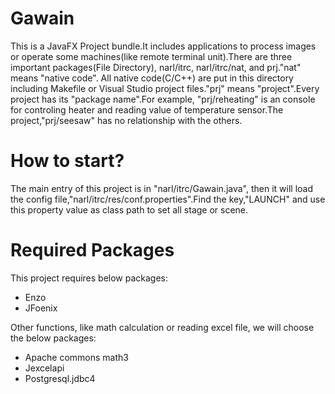 # Gawain
This is a JavaFX Project bundle.It includes applications to process images or operate some machines(like remote terminal unit).There are three important packages(File Directory), narl/itrc, narl/itrc/nat, and prj."nat" means "native code". All native code(C/C++) are put in this directory including Makefile or Visual Studio project files."prj" means "project".Every project has its "package name".For example, "prj/reheating" is an console for controling heater and reading value of temperature sensor.The project,"prj/seesaw" has no relationship with the others.

# How to start?
The main entry of this project is in "narl/itrc/Gawain.java", then it will load the config file,"narl/itrc/res/conf.properties".Find the key,"LAUNCH" and use this property value as class path to set all stage or scene.

# Required Packages
This project requires below packages:
+ Enzo
+ JFoenix

Other functions, like math calculation or reading excel file, we will choose the below packages:  
+ Apache commons math3
+ Jexcelapi
+ Postgresql.jdbc4


 




